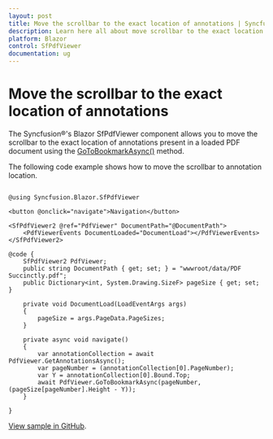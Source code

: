```yaml
---
layout: post
title: Move the scrollbar to the exact location of annotations | Syncfusion®
description: Learn here all about move scrollbar to the exact location of annotations in Syncfusion® Blazor SfPdfViewer component and more.
platform: Blazor
control: SfPdfViewer
documentation: ug
---
```


# Move the scrollbar to the exact location of annotations

The Syncfusion®'s Blazor SfPdfViewer component allows you to move the scrollbar to the exact location of annotations present in a loaded PDF document using the [GoToBookmarkAsync()](https://help.syncfusion.com/cr/blazor/Syncfusion.Blazor.SfPdfViewer.PdfViewerBase.html#Syncfusion_Blazor_SfPdfViewer_PdfViewerBase_GoToBookmarkAsync_System_Int32_System_Double_) method.

The following code example shows how to move the scrollbar to annotation location.

```cshtml

@using Syncfusion.Blazor.SfPdfViewer

<button @onclick="navigate">Navigation</button>

<SfPdfViewer2 @ref="PdfViewer" DocumentPath="@DocumentPath">
    <PdfViewerEvents DocumentLoaded="DocumentLoad"></PdfViewerEvents>
</SfPdfViewer2>

@code {
    SfPdfViewer2 PdfViewer;
    public string DocumentPath { get; set; } = "wwwroot/data/PDF Succinctly.pdf";
    public Dictionary<int, System.Drawing.SizeF> pageSize { get; set; }

    private void DocumentLoad(LoadEventArgs args)
    {
        pageSize = args.PageData.PageSizes;
    }

    private async void navigate()
    {
        var annotationCollection = await PdfViewer.GetAnnotationsAsync();
        var pageNumber = (annotationCollection[0].PageNumber);
        var Y = annotationCollection[0].Bound.Top;
        await PdfViewer.GoToBookmarkAsync(pageNumber, (pageSize[pageNumber].Height - Y));
    }

}

```

[View sample in GitHub](https://github.com/SyncfusionExamples/blazor-pdf-viewer-examples/tree/master/Common/Move%20scrollbar%20programmatically).